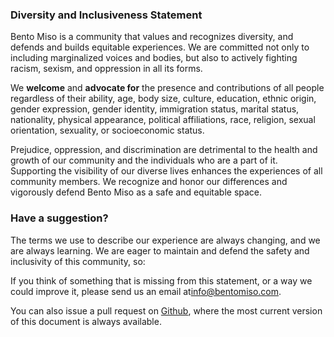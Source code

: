 ### Diversity and Inclusiveness Statement

Bento Miso is a community that values and recognizes diversity, and defends and builds equitable experiences. We are committed not only to including marginalized voices and bodies, but also to actively fighting racism, sexism, and oppression in all its forms.

We **welcome** and **advocate for** the presence and contributions of all people regardless of their ability, age, body size, culture, education, ethnic origin, gender expression, gender identity, immigration status, marital status, nationality, physical appearance, political affiliations, race, religion, sexual orientation, sexuality, or socioeconomic status.

Prejudice, oppression, and discrimination are detrimental to the health and growth of our community and the individuals who are a part of it. Supporting the visibility of our diverse lives enhances the experiences of all community members. We recognize and honor our differences and vigorously defend Bento Miso as a safe and equitable space.

### Have a suggestion?

The terms we use to describe our experience are always changing, and we are always learning. We are eager to maintain and defend the safety and inclusivity of this community, so:

If you think of something that is missing from this statement, or a way we could improve it, please send us an email at[info@bentomiso.com][1].

You can also issue a pull request on [Github][2], where the most current version of this document is always available.

[1]:	https://mail.google.com/mail/?view=cm&fs=1&tf=1&to=info@bentomiso.com
[2]:	https://github.com/jennie/miso/blob/master/diversity-statement.markdown